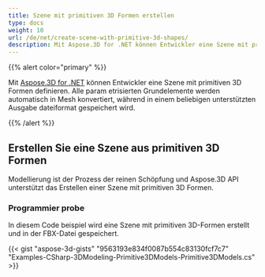 ```yaml
---
title: Szene mit primitiven 3D Formen erstellen
type: docs
weight: 10
url: /de/net/create-scene-with-primitive-3d-shapes/
description: Mit Aspose.3D for .NET können Entwickler eine Szene mit primitiven 3D Formen definieren. Alle param etrisierten Grundelemente werden automatisch in Mesh konvertiert, während in einem beliebigen unterstützten Ausgabe dateiformat gespeichert wird.
---
```

{{% alert color="primary" %}}

Mit [Aspose.3D for .NET](https://products.aspose.com/3d/net/) können Entwickler eine Szene mit primitiven 3D Formen definieren. Alle param etrisierten Grundelemente werden automatisch in Mesh konvertiert, während in einem beliebigen unterstützten Ausgabe dateiformat gespeichert wird.

{{% /alert %}}
##  **Erstellen Sie eine Szene aus primitiven 3D Formen**
Modellierung ist der Prozess der reinen Schöpfung und Aspose.3D API unterstützt das Erstellen einer Szene mit primitiven 3D Formen.
###  **Programmier probe**
In diesem Code beispiel wird eine Szene mit primitiven 3D-Formen erstellt und in der FBX-Datei gespeichert.

{{< gist "aspose-3d-gists" "9563193e834f0087b554c83130fcf7c7" "Examples-CSharp-3DModeling-Primitive3DModels-Primitive3DModels.cs" >}}
